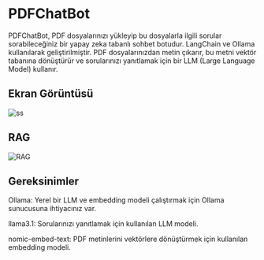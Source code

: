 # PDFChatBot
PDFChatBot, PDF dosyalarınızı yükleyip bu dosyalarla ilgili sorular sorabileceğiniz bir yapay zeka tabanlı sohbet botudur. LangChain ve Ollama kullanılarak geliştirilmiştir. PDF dosyalarınızdan metin çıkarır, bu metni vektör tabanına dönüştürür ve sorularınızı yanıtlamak için bir LLM (Large Language Model) kullanır.

## Ekran Görüntüsü
![ss](https://github.com/user-attachments/assets/f3014c53-7f7e-49c1-9316-fdcb69a34f25)

## RAG
![RAG](https://github.com/user-attachments/assets/2a2f8418-ab4c-4da8-ad7d-4ff7c0516a97)

## Gereksinimler
Ollama: Yerel bir LLM ve embedding modeli çalıştırmak için Ollama sunucusuna ihtiyacınız var.

llama3.1: Sorularınızı yanıtlamak için kullanılan LLM modeli.

nomic-embed-text: PDF metinlerini vektörlere dönüştürmek için kullanılan embedding modeli.
